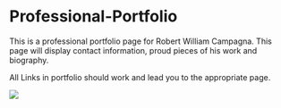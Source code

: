 # Professional-Portfolio
This is a professional portfolio page for Robert William Campagna.  This page will display contact information, proud pieces of his work and biography.<br>

All Links in portfolio should work and lead you to the appropriate page.<br>

<img src="https://i.imgur.com/sK5f4tV.png">
